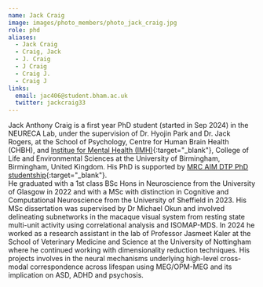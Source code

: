 ```yaml
---
name: Jack Craig
image: images/photo_members/photo_jack_craig.jpg
role: phd
aliases:
  - Jack Craig
  - Craig, Jack
  - J. Craig
  - J Craig
  - Craig J.
  - Craig J  
links:
  email: jac406@student.bham.ac.uk
  twitter: jackcraig33
---
```


Jack Anthony Craig is a first year PhD student (started in Sep 2024) in the NEURECA Lab, under the supervision of Dr. Hyojin Park and Dr. Jack Rogers, at the School of Psychology, Centre for Human Brain Health (CHBH), and [Institue for Mental Health (IMH)](https://www.birmingham.ac.uk/research/mental-health){:target="_blank"}, College of Life and Environmental Sciences at the University of Birmingham, Birmingham, United Kingdom. His PhD is supported by [MRC AIM DTP PhD studentship](https://more.bham.ac.uk/mrc-aim/){:target="_blank"}.  
He graduated with a 1st class BSc Hons in Neuroscience from the University of Glasgow in 2022 and with a MSc with distinction in Cognitive and Computational Neuroscience from the University of Sheffield in 2023. His MSc dissertation was supervised by Dr Michael Okun and involved delineating subnetworks in the macaque visual system from resting state multi-unit activity using correlational analysis and ISOMAP-MDS. In 2024 he worked as a research assistant in the lab of Professor Jasmeet Kaler at the School of Veterinary Medicine and Science at the University of Nottingham where he continued working with dimensionality reduction techniques.
His projects involves in the neural mechanisms underlying high-level cross-modal correspondence across lifespan using MEG/OPM-MEG and its implication on ASD, ADHD and psychosis. 
